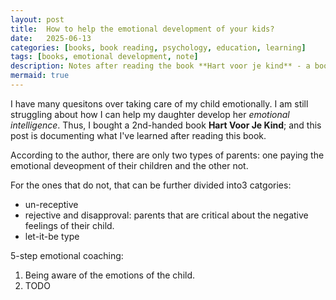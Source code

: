 ```yaml
---
layout: post
title:  How to help the emotional development of your kids?
date:   2025-06-13
categories: [books, book reading, psychology, education, learning]
tags: [books, emotional development, note]
description: Notes after reading the book **Hart voor je kind** - a book about the emotional development of kids.
mermaid: true
---
```


I have many quesitons over taking care of my child emotionally. I am still struggling about how I can help my daughter develop
her *emotional intelligence*. Thus, I bought a 2nd-handed book **Hart Voor Je Kind**; and this post is documenting what I've learned
after reading this book.

According to the author, there are only two types of parents: one paying the emotional deveopment of their children and the other not.

For the ones that do not, that can be further divided into3 catgories:

- un-receptive
- rejective and disapproval: parents that are critical about the negative feelings of their child.
- let-it-be type

5-step emotional coaching:

1. Being aware of the emotions of the child.
2. TODO
